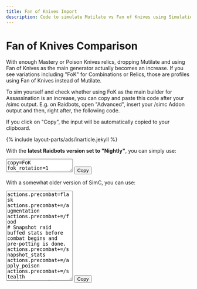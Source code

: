 ```yaml
---
title: Fan of Knives Import
description: Code to simulate Mutilate vs Fan of Knives using SimulationCraft
---
```


Fan of Knives Comparison
========================

With enough Mastery or Poison Knives relics, dropping Mutilate and using Fan of Knives as the main generator actually becomes an increase. If you see variations including "FoK" for Combinations or Relics, those are profiles using Fan of Knives instead of Mutilate.

To sim yourself and check whether using FoK as the main builder for Assassination is an increase, you can copy and paste this code after your /simc output. E.g. on Raidbots, open "Advanced", insert your /simc Addon output and then, right after, the following code.

If you click on "Copy", the input will be automatically copied to your clipboard.

{% include layout-parts/ads/inarticle.jekyll %}

With the **latest Raidbots version set to "Nightly"**, you can simply use:

<p class="copybox">
  <textarea id="fokstring" class="form-control" rows="2" readonly>
copy=FoK
fok_rotation=1
  </textarea>
  <button class="btn btn-default" onclick="window.herodamage.copyToClipboard('fokstring');">Copy</button>
</p>

With a somewhat older version of SimC, you can use:

<p class="copybox">
  <textarea id="fokaplstring" class="form-control" rows="16" readonly>
actions.precombat=flask
actions.precombat+=/augmentation
actions.precombat+=/food
# Snapshot raid buffed stats before combat begins and pre-potting is done.
actions.precombat+=/snapshot_stats
actions.precombat+=/apply_poison
actions.precombat+=/stealth
actions.precombat+=/potion
actions.precombat+=/marked_for_death,if=raid_event.adds.in>40

# Executed every time the actor is available.
actions=variable,name=energy_regen_combined,value=energy.regen+poisoned_bleeds*(7+talent.venom_rush.enabled*3)%2
actions+=/variable,name=energy_time_to_max_combined,value=energy.deficit%variable.energy_regen_combined
actions+=/call_action_list,name=cds
actions+=/call_action_list,name=maintain
# The 'active_dot.rupture>=spell_targets.rupture' means that we don't want to envenom as long as we can multi-rupture (i.e. units that don't have rupture yet).
actions+=/call_action_list,name=finish,if=(!talent.exsanguinate.enabled|cooldown.exsanguinate.remains>2)&(!dot.rupture.refreshable|(dot.rupture.exsanguinated&dot.rupture.remains>=3.5)|target.time_to_die-dot.rupture.remains<=6)&active_dot.rupture>=spell_targets.rupture
actions+=/call_action_list,name=build,if=combo_points.deficit>1|energy.deficit<=25+variable.energy_regen_combined

# Builders
actions.build=hemorrhage,if=refreshable
actions.build+=/hemorrhage,cycle_targets=1,if=refreshable&dot.rupture.ticking&spell_targets.fan_of_knives<2+equipped.insignia_of_ravenholdt
actions.build+=/fan_of_knives,if=spell_targets>=2+equipped.insignia_of_ravenholdt|buff.the_dreadlords_deceit.stack>=29
actions.build+=/mutilate,cycle_targets=1,if=dot.deadly_poison_dot.refreshable
actions.build+=/mutilate

# Cooldowns
actions.cds=potion,if=buff.bloodlust.react|target.time_to_die<=60|debuff.vendetta.up&cooldown.vanish.remains<5
actions.cds+=/use_items
actions.cds+=/blood_fury,if=debuff.vendetta.up
actions.cds+=/berserking,if=debuff.vendetta.up
actions.cds+=/arcane_torrent,if=dot.kingsbane.ticking&!buff.envenom.up&energy.deficit>=15+variable.energy_regen_combined*gcd.remains*1.1
actions.cds+=/marked_for_death,target_if=min:target.time_to_die,if=target.time_to_die<combo_points.deficit*1.5|(raid_event.adds.in>40&combo_points.deficit>=cp_max_spend)
actions.cds+=/vendetta,if=!talent.exsanguinate.enabled|dot.rupture.ticking
actions.cds+=/exsanguinate,if=!set_bonus.tier20_4pc&(prev_gcd.1.rupture&dot.rupture.remains>4+4*cp_max_spend&!stealthed.rogue|dot.garrote.pmultiplier>1&!cooldown.vanish.up&buff.subterfuge.up)
actions.cds+=/exsanguinate,if=set_bonus.tier20_4pc&dot.garrote.remains>20&dot.rupture.remains>4+4*cp_max_spend
# Nightstalker w/o Exsanguinate: Vanish Envenom if Mantle & T19_4PC, else Vanish Rupture
actions.cds+=/vanish,if=talent.nightstalker.enabled&combo_points>=cp_max_spend&!talent.exsanguinate.enabled&mantle_duration=0&((equipped.mantle_of_the_master_assassin&set_bonus.tier19_4pc)|((!equipped.mantle_of_the_master_assassin|!set_bonus.tier19_4pc)&(dot.rupture.refreshable|debuff.vendetta.up)))
actions.cds+=/vanish,if=talent.nightstalker.enabled&combo_points>=cp_max_spend&talent.exsanguinate.enabled&cooldown.exsanguinate.remains<1&(dot.rupture.ticking|time>10)
actions.cds+=/vanish,if=talent.subterfuge.enabled&equipped.mantle_of_the_master_assassin&(debuff.vendetta.up|target.time_to_die<10)&mantle_duration=0
actions.cds+=/vanish,if=talent.subterfuge.enabled&!equipped.mantle_of_the_master_assassin&!stealthed.rogue&dot.garrote.refreshable&((spell_targets.fan_of_knives<=3&combo_points.deficit>=1+spell_targets.fan_of_knives)|(spell_targets.fan_of_knives>=4&combo_points.deficit>=4))
actions.cds+=/vanish,if=talent.shadow_focus.enabled&variable.energy_time_to_max_combined>=2&combo_points.deficit>=4
actions.cds+=/toxic_blade,if=combo_points.deficit>=1+(mantle_duration>=0.2)&dot.rupture.remains>8&cooldown.vendetta.remains>10

# Finishers
actions.finish=death_from_above,if=combo_points>=5
actions.finish+=/envenom,if=combo_points>=4+(talent.deeper_stratagem.enabled&!set_bonus.tier19_4pc)&(debuff.vendetta.up|mantle_duration>=0.2|debuff.surge_of_toxins.remains<0.2|energy.deficit<=25+variable.energy_regen_combined)
actions.finish+=/envenom,if=talent.elaborate_planning.enabled&combo_points>=3+!talent.exsanguinate.enabled&buff.elaborate_planning.remains<0.2

# Kingsbane
# Sinister Circulation makes it worth to cast Kingsbane on CD except if you're [stealthed w/ Nighstalker and have Mantle & T19_4PC to Envenom] or before vendetta if you have mantle during the opener.
actions.kb=kingsbane,if=artifact.sinister_circulation.enabled&!(equipped.duskwalkers_footpads&equipped.convergence_of_fates&artifact.master_assassin.rank>=6)&(time>25|!equipped.mantle_of_the_master_assassin|(debuff.vendetta.up&debuff.surge_of_toxins.up))&(talent.subterfuge.enabled|!stealthed.rogue|(talent.nightstalker.enabled&(!equipped.mantle_of_the_master_assassin|!set_bonus.tier19_4pc)))
actions.kb+=/kingsbane,if=buff.envenom.up&((debuff.vendetta.up&debuff.surge_of_toxins.up)|cooldown.vendetta.remains<=5.8|cooldown.vendetta.remains>=10)

# Maintain
actions.maintain=rupture,if=talent.nightstalker.enabled&stealthed.rogue&!set_bonus.tier21_2pc&(!equipped.mantle_of_the_master_assassin|!set_bonus.tier19_4pc)&(talent.exsanguinate.enabled|target.time_to_die-remains>4)
actions.maintain+=/garrote,cycle_targets=1,if=talent.subterfuge.enabled&stealthed.rogue&combo_points.deficit>=1&set_bonus.tier20_4pc&((dot.garrote.remains<=13&!debuff.toxic_blade.up)|pmultiplier<=1)&!exsanguinated
actions.maintain+=/garrote,cycle_targets=1,if=talent.subterfuge.enabled&stealthed.rogue&combo_points.deficit>=1&!set_bonus.tier20_4pc&refreshable&(!exsanguinated|remains<=tick_time*2)&target.time_to_die-remains>2
actions.maintain+=/garrote,cycle_targets=1,if=talent.subterfuge.enabled&stealthed.rogue&combo_points.deficit>=1&!set_bonus.tier20_4pc&remains<=10&pmultiplier<=1&!exsanguinated&target.time_to_die-remains>2
actions.maintain+=/rupture,if=!talent.exsanguinate.enabled&combo_points>=3&!ticking&mantle_duration<=0.2&target.time_to_die>6
actions.maintain+=/rupture,if=talent.exsanguinate.enabled&((combo_points>=cp_max_spend&cooldown.exsanguinate.remains<1)|(!ticking&(time>10|combo_points>=2+artifact.urge_to_kill.enabled)))
actions.maintain+=/rupture,cycle_targets=1,if=combo_points>=4&refreshable&(pmultiplier<=1|remains<=tick_time)&(!exsanguinated|remains<=tick_time*2)&target.time_to_die-remains>6
actions.maintain+=/call_action_list,name=kb,if=combo_points.deficit>=1+(mantle_duration>=0.2)&(!talent.exsanguinate.enabled|!cooldown.exanguinate.up|time>9)
actions.maintain+=/pool_resource,for_next=1
actions.maintain+=/garrote,cycle_targets=1,if=(!talent.subterfuge.enabled|!(cooldown.vanish.up&cooldown.vendetta.remains<=4))&combo_points.deficit>=1&refreshable&(pmultiplier<=1|remains<=tick_time)&(!exsanguinated|remains<=tick_time*2)&target.time_to_die-remains>4
actions.maintain+=/garrote,if=set_bonus.tier20_4pc&talent.exsanguinate.enabled&prev_gcd.1.rupture&cooldown.exsanguinate.remains<1&(!cooldown.vanish.up|time>12)

copy=FoK
actions.precombat=flask
actions.precombat+=/augmentation
actions.precombat+=/food
# Snapshot raid buffed stats before combat begins and pre-potting is done.
actions.precombat+=/snapshot_stats
actions.precombat+=/apply_poison
actions.precombat+=/stealth
actions.precombat+=/potion
actions.precombat+=/marked_for_death,if=raid_event.adds.in>40

# Executed every time the actor is available.
actions=variable,name=energy_regen_combined,value=energy.regen+poisoned_bleeds*(7+talent.venom_rush.enabled*3)%2
actions+=/variable,name=energy_time_to_max_combined,value=energy.deficit%variable.energy_regen_combined
actions+=/call_action_list,name=cds
actions+=/call_action_list,name=maintain
# The 'active_dot.rupture>=spell_targets.rupture' means that we don't want to envenom as long as we can multi-rupture (i.e. units that don't have rupture yet).
actions+=/call_action_list,name=finish,if=(!talent.exsanguinate.enabled|cooldown.exsanguinate.remains>2)&(!dot.rupture.refreshable|(dot.rupture.exsanguinated&dot.rupture.remains>=3.5)|target.time_to_die-dot.rupture.remains<=6)&active_dot.rupture>=spell_targets.rupture
actions+=/call_action_list,name=build,if=combo_points.deficit>1|energy.deficit<=25+variable.energy_regen_combined

# Builders
actions.build=hemorrhage,if=refreshable
actions.build+=/hemorrhage,cycle_targets=1,if=refreshable&dot.rupture.ticking&spell_targets.fan_of_knives<2+equipped.insignia_of_ravenholdt
actions.build+=/fan_of_knives,if=spell_targets>=2+equipped.insignia_of_ravenholdt|buff.the_dreadlords_deceit.stack>=29
actions.build+=/mutilate,cycle_targets=1,if=dot.deadly_poison_dot.refreshable
actions.build+=/fan_of_knives

# Cooldowns
actions.cds=potion,if=buff.bloodlust.react|target.time_to_die<=60|debuff.vendetta.up&cooldown.vanish.remains<5
actions.cds+=/use_items
actions.cds+=/blood_fury,if=debuff.vendetta.up
actions.cds+=/berserking,if=debuff.vendetta.up
actions.cds+=/arcane_torrent,if=dot.kingsbane.ticking&!buff.envenom.up&energy.deficit>=15+variable.energy_regen_combined*gcd.remains*1.1
actions.cds+=/marked_for_death,target_if=min:target.time_to_die,if=target.time_to_die<combo_points.deficit*1.5|(raid_event.adds.in>40&combo_points.deficit>=cp_max_spend)
actions.cds+=/vendetta,if=!talent.exsanguinate.enabled|dot.rupture.ticking
actions.cds+=/exsanguinate,if=!set_bonus.tier20_4pc&(prev_gcd.1.rupture&dot.rupture.remains>4+4*cp_max_spend&!stealthed.rogue|dot.garrote.pmultiplier>1&!cooldown.vanish.up&buff.subterfuge.up)
actions.cds+=/exsanguinate,if=set_bonus.tier20_4pc&dot.garrote.remains>20&dot.rupture.remains>4+4*cp_max_spend
# Nightstalker w/o Exsanguinate: Vanish Envenom if Mantle & T19_4PC, else Vanish Rupture
actions.cds+=/vanish,if=talent.nightstalker.enabled&combo_points>=cp_max_spend&!talent.exsanguinate.enabled&mantle_duration=0&((equipped.mantle_of_the_master_assassin&set_bonus.tier19_4pc)|((!equipped.mantle_of_the_master_assassin|!set_bonus.tier19_4pc)&(dot.rupture.refreshable|debuff.vendetta.up)))
actions.cds+=/vanish,if=talent.nightstalker.enabled&combo_points>=cp_max_spend&talent.exsanguinate.enabled&cooldown.exsanguinate.remains<1&(dot.rupture.ticking|time>10)
actions.cds+=/vanish,if=talent.subterfuge.enabled&equipped.mantle_of_the_master_assassin&(debuff.vendetta.up|target.time_to_die<10)&mantle_duration=0
actions.cds+=/vanish,if=talent.subterfuge.enabled&!equipped.mantle_of_the_master_assassin&!stealthed.rogue&dot.garrote.refreshable&((spell_targets.fan_of_knives<=3&combo_points.deficit>=1+spell_targets.fan_of_knives)|(spell_targets.fan_of_knives>=4&combo_points.deficit>=4))
actions.cds+=/vanish,if=talent.shadow_focus.enabled&variable.energy_time_to_max_combined>=2&combo_points.deficit>=4
actions.cds+=/toxic_blade,if=combo_points.deficit>=1+(mantle_duration>=0.2)&dot.rupture.remains>8&cooldown.vendetta.remains>10

# Finishers
actions.finish=death_from_above,if=combo_points>=5
actions.finish+=/envenom,if=combo_points>=4+(talent.deeper_stratagem.enabled&!set_bonus.tier19_4pc)&(debuff.vendetta.up|mantle_duration>=0.2|debuff.surge_of_toxins.remains<0.2|energy.deficit<=25+variable.energy_regen_combined)
actions.finish+=/envenom,if=talent.elaborate_planning.enabled&combo_points>=3+!talent.exsanguinate.enabled&buff.elaborate_planning.remains<0.2

# Kingsbane
# Sinister Circulation makes it worth to cast Kingsbane on CD except if you're [stealthed w/ Nighstalker and have Mantle & T19_4PC to Envenom] or before vendetta if you have mantle during the opener.
actions.kb=kingsbane,if=artifact.sinister_circulation.enabled&!(equipped.duskwalkers_footpads&equipped.convergence_of_fates&artifact.master_assassin.rank>=6)&(time>25|!equipped.mantle_of_the_master_assassin|(debuff.vendetta.up&debuff.surge_of_toxins.up))&(talent.subterfuge.enabled|!stealthed.rogue|(talent.nightstalker.enabled&(!equipped.mantle_of_the_master_assassin|!set_bonus.tier19_4pc)))
actions.kb+=/kingsbane,if=buff.envenom.up&((debuff.vendetta.up&debuff.surge_of_toxins.up)|cooldown.vendetta.remains<=5.8|cooldown.vendetta.remains>=10)

# Maintain
actions.maintain=rupture,if=talent.nightstalker.enabled&stealthed.rogue&!set_bonus.tier21_2pc&(!equipped.mantle_of_the_master_assassin|!set_bonus.tier19_4pc)&(talent.exsanguinate.enabled|target.time_to_die-remains>4)
actions.maintain+=/garrote,cycle_targets=1,if=talent.subterfuge.enabled&stealthed.rogue&combo_points.deficit>=1&set_bonus.tier20_4pc&((dot.garrote.remains<=13&!debuff.toxic_blade.up)|pmultiplier<=1)&!exsanguinated
actions.maintain+=/garrote,cycle_targets=1,if=talent.subterfuge.enabled&stealthed.rogue&combo_points.deficit>=1&!set_bonus.tier20_4pc&refreshable&(!exsanguinated|remains<=tick_time*2)&target.time_to_die-remains>2
actions.maintain+=/garrote,cycle_targets=1,if=talent.subterfuge.enabled&stealthed.rogue&combo_points.deficit>=1&!set_bonus.tier20_4pc&remains<=10&pmultiplier<=1&!exsanguinated&target.time_to_die-remains>2
actions.maintain+=/rupture,if=!talent.exsanguinate.enabled&combo_points>=3&!ticking&mantle_duration<=0.2&target.time_to_die>6
actions.maintain+=/rupture,if=talent.exsanguinate.enabled&((combo_points>=cp_max_spend&cooldown.exsanguinate.remains<1)|(!ticking&(time>10|combo_points>=2+artifact.urge_to_kill.enabled)))
actions.maintain+=/rupture,cycle_targets=1,if=combo_points>=4&refreshable&(pmultiplier<=1|remains<=tick_time)&(!exsanguinated|remains<=tick_time*2)&target.time_to_die-remains>6
actions.maintain+=/call_action_list,name=kb,if=combo_points.deficit>=1+(mantle_duration>=0.2)&(!talent.exsanguinate.enabled|!cooldown.exanguinate.up|time>9)
actions.maintain+=/pool_resource,for_next=1
actions.maintain+=/garrote,cycle_targets=1,if=(!talent.subterfuge.enabled|!(cooldown.vanish.up&cooldown.vendetta.remains<=4))&combo_points.deficit>=1&refreshable&(pmultiplier<=1|remains<=tick_time)&(!exsanguinated|remains<=tick_time*2)&target.time_to_die-remains>4
actions.maintain+=/garrote,if=set_bonus.tier20_4pc&talent.exsanguinate.enabled&prev_gcd.1.rupture&cooldown.exsanguinate.remains<1&(!cooldown.vanish.up|time>12)
  </textarea>
  <button class="btn btn-default" onclick="window.herodamage.copyToClipboard('fokaplstring');">Copy</button>
</p>
